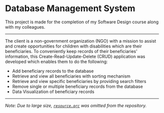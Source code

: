 # Database Management System
This project is made for the completion of my Software Design course along with my colleagues.
***

The client is a non-government organization (NGO) with a mission to assist and create opportunities for children with disabilities which are their beneficiaries.
To conveniently keep records of their beneficiaries' information, this Create-Read-Update-Delete (CRUD) application was developed which enables them to do the following:
* Add beneficiary records to the database
* Retrieve and view all beneficiaries with sorting mechanism
* Retrieve and view specific beneficiaries by providing search filters
* Remove single or multiple beneficiary records from the database
* Data Visualization of beneficiary records

***
_Note: Due to large size, [`resource.qrc`](https://mega.nz/folder/eslAVCzA#IpThu-bm_ytaNc9fczBLYA) was omitted from the repository._
